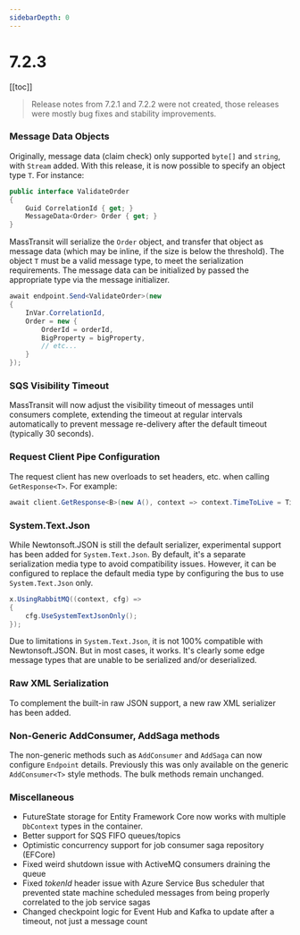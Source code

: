```yaml
---
sidebarDepth: 0
---
```


# 7.2.3

[[toc]]

> Release notes from 7.2.1 and 7.2.2 were not created, those releases were mostly bug fixes and stability improvements.

### Message Data Objects

Originally, message data (claim check) only supported `byte[]` and `string`, with `Stream` added. With this release, it is now possible to specify an object type `T`. For instance:

```cs
public interface ValidateOrder
{
    Guid CorrelationId { get; }
    MessageData<Order> Order { get; }
}
```

MassTransit will serialize the `Order` object, and transfer that object as message data (which may be inline, if the size is below the threshold). The object `T` must be a valid message type, to meet the serialization requirements. The message data can be initialized by passed the appropriate type via the message initializer.

```cs
await endpoint.Send<ValidateOrder>(new
{
    InVar.CorrelationId,
    Order = new {
        OrderId = orderId,
        BigProperty = bigProperty,
        // etc...
    }
});
```

### SQS Visibility Timeout

MassTransit will now adjust the visibility timeout of messages until consumers complete, extending the timeout at regular intervals automatically to prevent message re-delivery after the default timeout (typically 30 seconds).

### Request Client Pipe Configuration

The request client has new overloads to set headers, etc. when calling `GetResponse<T>`. For example:

```cs
await client.GetResponse<B>(new A(), context => context.TimeToLive = TimeSpan.FromMinutes(30), x.CancellationToken);
```

### System.Text.Json

While Newtonsoft.JSON is still the default serializer, experimental support has been added for `System.Text.Json`. By default, it's a separate serialization media type to avoid compatibility issues. However, it can be configured to replace the default media type by configuring the bus to use `System.Text.Json` only.

```cs
x.UsingRabbitMQ((context, cfg) =>
{
    cfg.UseSystemTextJsonOnly();
});
```

Due to limitations in `System.Text.Json`, it is not 100% compatible with Newtonsoft.JSON. But in most cases, it works. It's clearly some edge message types that are unable to be serialized and/or deserialized.

### Raw XML Serialization

To complement the built-in raw JSON support, a new raw XML serializer has been added.

### Non-Generic AddConsumer, AddSaga methods

The non-generic methods such as `AddConsumer` and `AddSaga` can now configure `Endpoint` details. Previously this was only available on the generic `AddConsumer<T>` style methods. The bulk methods remain unchanged.

### Miscellaneous

- FutureState storage for Entity Framework Core now works with multiple `DbContext` types in the container.
- Better support for SQS FIFO queues/topics
- Optimistic concurrency support for job consumer saga repository (EFCore)
- Fixed weird shutdown issue with ActiveMQ consumers draining the queue
- Fixed _tokenId_ header issue with Azure Service Bus scheduler that prevented state machine scheduled messages from being properly correlated to the job service sagas
- Changed checkpoint logic for Event Hub and Kafka to update after a timeout, not just a message count




